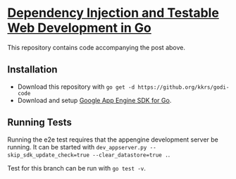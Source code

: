 # [Dependency Injection and Testable Web Development in Go](http://blog.extremix.net/post/di)

This repository contains code accompanying the post above.

## Installation
- Download this repository with `go get -d https://github.org/kkrs/godi-code`
- Download and setup 
[Google App Engine SDK for Go](https://cloud.google.com/appengine/downloads#Google_App_Engine_SDK_for_Go).

## Running Tests
Running the e2e test requires that the appengine development server be running. It can be started with
`dev_appserver.py --skip_sdk_update_check=true --clear_datastore=true .`.

Test for this branch can be run with `go test -v`.
